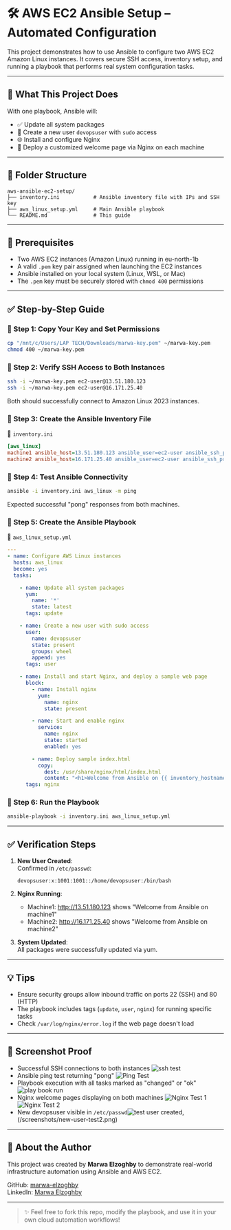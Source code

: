 
# 🛠️ AWS EC2 Ansible Setup – Automated Configuration

This project demonstrates how to use Ansible to configure two AWS EC2 Amazon Linux instances. It covers secure SSH access, inventory setup, and running a playbook that performs real system configuration tasks.

---

## 📌 What This Project Does

With one playbook, Ansible will:

- ✅ Update all system packages
- 👤 Create a new user `devopsuser` with `sudo` access
- 🌐 Install and configure Nginx
- 🧾 Deploy a customized welcome page via Nginx on each machine

---

## 📁 Folder Structure

```
aws-ansible-ec2-setup/
├── inventory.ini           # Ansible inventory file with IPs and SSH key
├── aws_linux_setup.yml     # Main Ansible playbook
└── README.md               # This guide
```

---

## 🔧 Prerequisites

- Two AWS EC2 instances (Amazon Linux) running in eu-north-1b
- A valid `.pem` key pair assigned when launching the EC2 instances
- Ansible installed on your local system (Linux, WSL, or Mac)
- The `.pem` key must be securely stored with `chmod 400` permissions

---

## ✅ Step-by-Step Guide

### 🔑 Step 1: Copy Your Key and Set Permissions

```bash
cp "/mnt/c/Users/LAP TECH/Downloads/marwa-key.pem" ~/marwa-key.pem
chmod 400 ~/marwa-key.pem
```

### 🔌 Step 2: Verify SSH Access to Both Instances

```bash
ssh -i ~/marwa-key.pem ec2-user@13.51.180.123
ssh -i ~/marwa-key.pem ec2-user@16.171.25.40
```

Both should successfully connect to Amazon Linux 2023 instances.

### 🧾 Step 3: Create the Ansible Inventory File

📄 `inventory.ini`

```ini
[aws_linux]
machine1 ansible_host=13.51.180.123 ansible_user=ec2-user ansible_ssh_private_key_file=~/marwa-key.pem
machine2 ansible_host=16.171.25.40 ansible_user=ec2-user ansible_ssh_private_key_file=~/marwa-key.pem
```

### 🚨 Step 4: Test Ansible Connectivity

```bash
ansible -i inventory.ini aws_linux -m ping
```

Expected successful "pong" responses from both machines.

### 📝 Step 5: Create the Ansible Playbook

📄 `aws_linux_setup.yml`

```yaml
---
- name: Configure AWS Linux instances
  hosts: aws_linux
  become: yes
  tasks:

    - name: Update all system packages
      yum:
        name: '*'
        state: latest
      tags: update

    - name: Create a new user with sudo access
      user:
        name: devopsuser
        state: present
        groups: wheel
        append: yes
      tags: user

    - name: Install and start Nginx, and deploy a sample web page
      block:
        - name: Install nginx
          yum:
            name: nginx
            state: present

        - name: Start and enable nginx
          service:
            name: nginx
            state: started
            enabled: yes

        - name: Deploy sample index.html
          copy:
            dest: /usr/share/nginx/html/index.html
            content: "<h1>Welcome from Ansible on {{ inventory_hostname }}</h1>"
      tags: nginx
```

### 🚀 Step 6: Run the Playbook

```bash
ansible-playbook -i inventory.ini aws_linux_setup.yml
```

---

## ✅ Verification Steps

1. **New User Created**:  
   Confirmed in `/etc/passwd`:
   ```
   devopsuser:x:1001:1001::/home/devopsuser:/bin/bash
   ```

2. **Nginx Running**:  
   - Machine1: http://13.51.180.123 shows "Welcome from Ansible on machine1"  
   - Machine2: http://16.171.25.40 shows "Welcome from Ansible on machine2"

3. **System Updated**:  
   All packages were successfully updated via yum.

---

## 💡 Tips

- Ensure security groups allow inbound traffic on ports 22 (SSH) and 80 (HTTP)
- The playbook includes tags (`update`, `user`, `nginx`) for running specific tasks
- Check `/var/log/nginx/error.log` if the web page doesn't load

---

## 📸 Screenshot Proof

- Successful SSH connections to both instances ![ssh test](./screenshots/ssh-test.png)
- Ansible ping test returning "pong" ![Ping Test](./screenshots/ping-test.png)
- Playbook execution with all tasks marked as "changed" or "ok" ![play book run](./screenshots/playbook-run.png)
- Nginx welcome pages displaying on both machines ![Nginx Test 1](./screenshots/Nginx-test1.png) ![Nginx Test 2](./screenshots/Nginx-test2.png)
- New devopsuser visible in `/etc/passwd`![test user created](./screenshots/new-user-test.png),(/screenshots/new-user-test2.png)

---

## 🙋 About the Author

This project was created by **Marwa Elzoghby** to demonstrate real-world infrastructure automation using Ansible and AWS EC2.

GitHub: [marwa-elzoghby](https://github.com/marwa-elzoghby)  
LinkedIn: [Marwa Elzoghby](https://www.linkedin.com/in/marwa-elzoghby/)

---

> ✨ Feel free to fork this repo, modify the playbook, and use it in your own cloud automation workflows!
```
